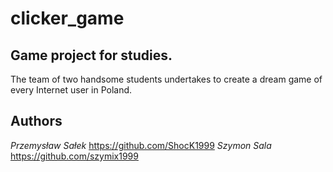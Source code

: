 # clicker_game
## Game project for studies.

The team of two handsome students undertakes to create a dream game of every Internet user in Poland.

## Authors
*Przemysław Sałek* https://github.com/ShocK1999
*Szymon Sala* https://github.com/szymix1999
